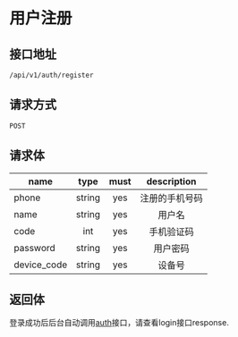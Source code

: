 # 用户注册

## 接口地址
`/api/v1/auth/register`

## 请求方式
`POST`

## 请求体
| name     | type     | must     | description |
|----------|:--------:|:--------:|:--------:|
| phone    | string   | yes      | 注册的手机号码 |
| name     | string   | yes      | 用户名 |
| code     | int      | yes      | 手机验证码 |
| password | string   | yes      | 用户密码 |
| device_code | string   | yes   | 设备号 |

## 返回体
登录成功后后台自动调用[auth](用户登录.md)接口，请查看login接口response.
